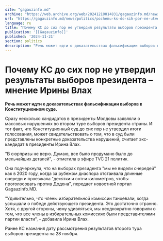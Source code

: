 ```yaml
---
site: "gagauzinfo.md"
archive: "https://web.archive.org/web/20241210014831/gagauzinfo.md/news/politics/pochemu-ks-do-sih-por-ne-utverdil-rezultati-viborov-prezidenta-mnenie-irini-vlah"
url: "https://gagauzinfo.md/news/politics/pochemu-ks-do-sih-por-ne-utverdil-rezultati-viborov-prezidenta-mnenie-irini-vlah"
language: ru
title: "Почему КС до сих пор не утвердил результаты выборов президента – мнение Ирины Влах"
publication: '[[Gagauzinfo]]'
published: '2024-11-21'
section: politics
description: "Речь может идти о доказательствах фальсификации выборов в Конституционном суде."
---
```


# Почему КС до сих пор не утвердил результаты выборов президента – мнение Ирины Влах

**Речь может идти о доказательствах фальсификации выборов в Конституционном суде.**

Сразу несколько кандидатов в президенты Молдовы заявляли о массовых нарушениях во втором туре выборов президента страны. И тот факт, что Конституционный суд до сих пор не утвердил итоги голосования, может свидетельствовать о том, что в суд были представлены конкретные доказательства нарушений, считает экс-кандидат в президенты Ирина Влах.

"В сюрпризы не верю. Думаю, все было продумано было до мельчайших деталей", - отметила в эфире TVC 21 политик.

Она подчеркнула, что на выборах президента "мы не видели очередей" как в 2020 году, когда за рубежом диаспора отстаивала длинные очереди и проезжала "десятки и сотни километров, чтобы проголосовать против Додона", передает новостной портал Gagauzinfo.MD.

"Удивительно, что члены избирательной комиссии танцевали, когда услышали о победе действующего президента. Это достаточно странно. Хотя, с другой стороны, чему удивляться, мы неоднократно говорили о том, что все члены в избирательных комиссиях были представителями партии власти", - добавила Ирина Влах.

Ранее КС назначил дату рассмотрения результатов второго тура выборов президента на 28 ноября.